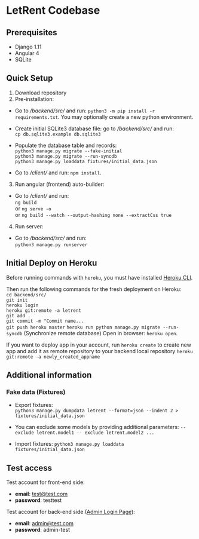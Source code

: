 # LetRent Codebase

## Prerequisites
- Django 1.11
- Angular 4
- SQLite

## Quick Setup
1) Download repository
2) Pre-installation:
- Go to */backend/src/* and run:
	`python3 -m pip install -r requirements.txt`. You may optionally create a new python environment.

- Create initial SQLite3 database file: go to */backend/src/* and run:  
    `cp db.sqlite3.example db.sqlite3`

- Populate the database table and records:    
  	`python3 manage.py migrate --fake-initial`  
	`python3 manage.py migrate --run-syncdb`  
	`python3 manage.py loaddata fixtures/initial_data.json` 

- Go to */client/* and run: 
	`npm install`.  

3) Run angular (frontend) auto-builder:
- Go to */client/* and run:  
	`ng build`  
	or `ng serve -o`  
	or `ng build --watch --output-hashing none --extractCss true`


4) Run server:
- Go to */backend/src/* and run:  
	`python3 manage.py runserver`

## Initial Deploy on Heroku
Before running commands with `heroku`, you must have installed [Heroku CLI](https://cli.heroku.com/).

Then run the following commands for the fresh deployment on Heroku:  
 `cd backend/src/`  
 `git init`  
 `heroku login`  
 `heroku git:remote -a letrent`  
 `git add .`   
 `git commit -m "Commit name...`  
 `git push heroku master`
  `heroku run python manage.py migrate --run-syncdb` (Synchronize remote database)
Open in browser: `heroku open`.
    
If you want to deploy app in your account, run `heroku create` to create new app and add it as remote repository to your backend local repository `heroku git:remote -a newly_created_appname` 

## Additional information
### Fake data (Fixtures)
- Export fixtures:  
	`python3 manage.py dumpdata letrent --format=json --indent 2 > fixtures/initial_data.json`  

- You can exclude some models by providing additional parameters: 
    `--exclude letrent.model1 -- exclude letrent.model2 ...` 

- Import fixtures:
	`python3 manage.py loaddata fixtures/initial_data.json`

## Test access
Test account for front-end side:
* **email**: test@test.com  
* **password**: testtest  
  
Test account for back-end side ([Admin Login Page](http://localhost:8000/admin/)):
* **email**: admin@test.com
* **password**: admin-test
